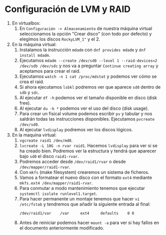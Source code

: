 # Configuración de LVM y RAID
1. En virtualbox:
   1. En `Configuración -> Almacenamiento` de nuestra máquina virtual seleccionamos la opción "Crear disco" (con todo por defecto) y elegimos los discos `RockyLVM_1"` y el 2.
2. En la máquina virtual:
   1. Instalamos la instrucción `mdadm` con `dnf provides mdadm` y `dnf install mdadm`.
   2. Ejecutamos `mdadm --create /dev/sd0 --level 1 --raid-devices=2 /dev/sdb /dev/sdc` y nos va a preguntar `Continue creating array` y aceptamos para crear el raid.
   3. Ejecutamos `watch -n 1 cat /proc/mdstat` y podemos ver cómo se crea el raid.
   4. Si ahora ejecutamos `lsbkl` podremos ver que aparece `sd0` dentro de `sdb` y `sdc`. 
   <!--Si ahora probamos (NO PROBAR) a hacer `echo 1 > /dev/sdb` corromperíamos el raid y probablemente fallaría en siguientes operaciones.-->
   <!--5. En `tail -f /var/log` podemos programar alertas automáticas para que nos notifique -->
   5. Al ejecutar `df -h` podemos ver el tamaño disponible en disco (disk free).
   6. Al ejecutar `du -k *` podemos ver el uso del disco (disk usage).
   7. Para crear un fisical volume podemos escribir `pv` y tabular y nos saldrán todas las instrucciones disponibles. Ejecutamos `pvcreate /dev/sd0`.
   8. Al ejecutar `lvdisplay` podremos ver los discos lógicos.
3. En la maquina virtual:
   1. `vgcreate raid1 /dev/md0`. 
   2. `lvcreate -L 10G -n rvar raid1`. Hacemos `lvdisplay` para ver si se ha creado bien. Podremos ver la estructura y tendrá que aparecer bajo `sd0` el disco `raid1-rvar`. 
   3. Podremos acceder desde `/dev/raid1/rvar` o desde `/dev/mapper/raid1-rvar`.
   4. Con `mkfs` (make filesystem) crearemos un sistema de ficheros.
   5. Vamos a formatear el nuevo disco con el formato `ext4` mediante `mkfs.ext4 /dev/mapper/raid1-rvar`.
   6. Para conmutar a modo mantenimiento tenemos que ejecutar `systemctl isolate runlevel1.target`.
   7. Para hacer permanente un montaje tenemos que hacer `vi /etc/fstab` y tendremos que añadir la siguiente entrada al final:
      ```   
      /dev/raid1/var    /var     ext4     defaults    0 0
      ```
   8. Antes de reiniciar podemos hacer `mount -a` para ver si hay fallos en el documento anteriormente modificado.